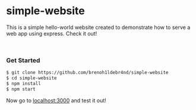 <h1>simple-website</h1>

<p>This is a simple hello-world website created to demonstrate how to serve a web app using express. Check it out!</p>

<br/>

<h3>Get Started</h3>

```bash
$ git clone https://github.com/brenoh1ldebr4nd/simple-website
$ cd simple-website
$ npm install
$ npm start
```

<p>Now go to <a href="localhost:3000">localhost:3000</a> and test it out!</p>
